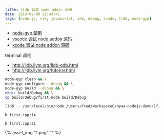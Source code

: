 ```yaml
---
title: lldb 调试 node addon 源码
date: 2018-09-09 21:43:41
tags: [node.js, c++, javascript, ide, debug, xcode, lldb, node-gyp]
---
```


* [node-gyp 使用](../../../../2018/09/06/node-gyp-使用/)
* [vscode 调试 node addon 源码](../../../../2018/09/07/vscode-调试-node-addon-源码/)
* [xcode 调试 node addon 源码](../../../../2018/09/07/xcode-调试-node-addon-源码/)

<!--more-->

terminal 调试

* <http://lldb.llvm.org/lldb-gdb.html>
* <http://lldb.llvm.org/tutorial.html>


```sh
node-gyp clean && \
node-gyp configure --debug && \
node-gyp build --debug && \
mkdir build/Debug && \
cp build/Debug/first.node build/Debug

lldb -- /usr/local/bin/node /Users/Fred/workspaceC/nyaa-nodejs-demo/1firstBuild/test.js
```


```
b first.cpp:14

b first.cpp:21
```
{% asset_img "1.png" "" %}
